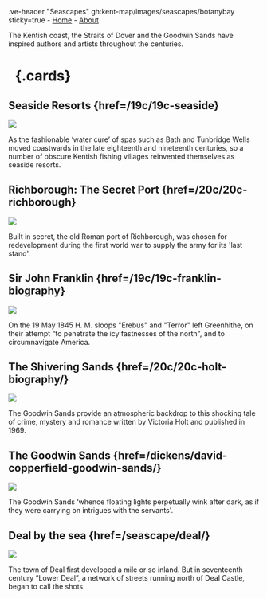 .ve-header "Seascapes" gh:kent-map/images/seascapes/botanybay sticky=true
    - [Home](/)
    - [About](/about)

The Kentish coast, the Straits of Dover and the Goodwin Sands have inspired authors and artists throughout the centuries.

# &nbsp; {.cards}

## Seaside Resorts {href=/19c/19c-seaside}

![](https://iiif.juncture-digital.org/thumbnail?url=https://raw.githubusercontent.com/kent-map/kent/main/19c/images/Margatefromtheparade.jpg)

As the fashionable ‘water cure’ of spas such as Bath and Tunbridge Wells moved coastwards in the late eighteenth and nineteenth centuries, so a number of obscure Kentish fishing villages reinvented themselves as seaside resorts. 

## Richborough: The Secret Port {href=/20c/20c-richborough}

![](https://iiif.juncture-digital.org/thumbnail?url=https://upload.wikimedia.org/wikipedia/commons/2/2a/Richborough%2C_1917._A_Cross-channel_Ferry_by_John_Lavery.jpg)

Built in secret, the old Roman port of Richborough, was chosen for redevelopment during the first world war to supply the army for its 'last stand'.

## Sir John Franklin {href=/19c/19c-franklin-biography}

![](https://iiif.juncture-digital.org/thumbnail?url=https://upload.wikimedia.org/wikipedia/commons/9/9d/%27Erebus%27_and_%27Terror%27_in_the_Antarctic_RMG_BHC1215.tiff)

On the 19 May 1845 H. M. sloops "Erebus" and "Terror" left Greenhithe, on their attempt “to penetrate the icy fastnesses of the north", and to circumnavigate America.

## The Shivering Sands {href=/20c/20c-holt-biography/}

![](https://iiif.juncture-digital.org/thumbnail?url=https://upload.wikimedia.org/wikipedia/commons/6/6d/A_thick_night_off_the_Goodwins_RMG_PX9959.jpg)

The Goodwin Sands provide an atmospheric backdrop to this shocking tale of crime, mystery and romance written by Victoria Holt and published in 1969.

## The Goodwin Sands {href=/dickens/david-copperfield-goodwin-sands/}

![](https://iiif.juncture-digital.org/thumbnail?url=https://upload.wikimedia.org/wikipedia/commons/4/48/Captn._Bullock%27s_Safety_Beacon_on_the_Goodwin_Sands_%28BM_1871%2C0812.5365%29.jpg)

The Goodwin Sands ‘whence floating lights perpetually wink after dark, as if they were carrying on intrigues with the servants'.

## Deal by the sea {href=/seascape/deal/}

![](https://iiif.juncture-digital.org/thumbnail?url=https://stor.artstor.org/stor/551e553e-279c-4516-bd54-4d5b78366bce)

The town of Deal first developed a mile or so inland. But in seventeenth century “Lower Deal”, a network of streets running north of Deal Castle, began to call the shots.
